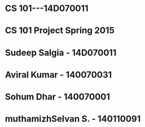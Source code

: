 #  CS 101---14D070011
# CS 101 Project Spring 2015
# Sudeep Salgia - 14D070011
# Aviral Kumar - 140070031
# Sohum Dhar - 140070001
# muthamizhSelvan S. - 140110091
